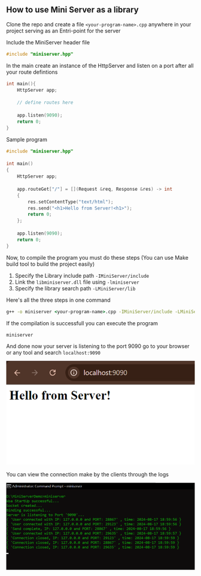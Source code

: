 ## How to use Mini Server as a library

Clone the repo and create a file `<your-program-name>.cpp` anywhere in your project serving as an Entri-point for the server

Include the MiniServer header file

```cpp
#include "miniserver.hpp"
```

In the main create an instance of the HttpServer and listen on a port after all your route defintions

```cpp
int main(){
    HttpServer app;

    // define routes here

    app.listen(9090);
    return 0;
}
```

Sample program

```cpp
#include "miniserver.hpp"

int main()
{
    HttpServer app;

    app.routeGet["/"] = [](Request &req, Response &res) -> int
    {
        res.setContentType("text/html");
        res.send("<h1>Hello from Server!<h1>");
        return 0;
    };

    app.listen(9090);
    return 0;
}
```

Now, to compile the program you must do these steps (You can use Make build tool to build the project easily)

1. Specify the Library include path `-IMiniServer/include`
2. Link the `libminiserver.dll` file using `-lminiserver`
3. Specify the library search path `-LMiniServer/lib`

Here's all the three steps in one command

```cmd
g++ -o miniserver <your-program-name>.cpp -IMiniServer/include -LMiniServer/lib -lminiserver
```

If the compilation is successfull you can execute the program

```cmd
miniserver
```

And done now your server is listening to the port 9090 go to your browser or any tool and search `localhost:9090`

![Localhost image](images/browser.png)

You can view the connection make by the clients through the logs

![Mini Server Logs](images/logs.png)
